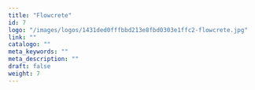 ```yaml
---
title: "Flowcrete"
id: 7
logo: "/images/logos/1431ded0fffbbd213e8fbd0303e1ffc2-flowcrete.jpg"
link: ""
catalogo: ""
meta_keywords: ""
meta_description: ""
draft: false
weight: 7
---
```

